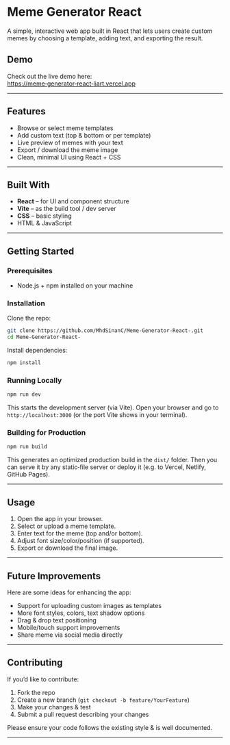 # Meme Generator React

A simple, interactive web app built in React that lets users create custom memes by choosing a template, adding text, and exporting the result.

## Demo

Check out the live demo here:  
[https://meme‑generator‑react‑liart.vercel.app](https://meme-generator-react-liart.vercel.app) 

---

## Features

- Browse or select meme templates  
- Add custom text (top & bottom or per template)  
- Live preview of memes with your text  
- Export / download the meme image  
- Clean, minimal UI using React + CSS 

---

## Built With

- **React** – for UI and component structure  
- **Vite** – as the build tool / dev server   
- **CSS** – basic styling  
- HTML & JavaScript

---

## Getting Started

### Prerequisites

- Node.js + npm installed on your machine

### Installation

Clone the repo:

```bash
git clone https://github.com/MhdSinanC/Meme-Generator-React-.git
cd Meme-Generator-React-
````

Install dependencies:

```bash
npm install
```

### Running Locally

```bash
npm run dev
```

This starts the development server (via Vite). Open your browser and go to `http://localhost:3000` (or the port Vite shows in your terminal).

### Building for Production

```bash
npm run build
```

This generates an optimized production build in the `dist/` folder. Then you can serve it by any static‑file server or deploy it (e.g. to Vercel, Netlify, GitHub Pages).

---


## Usage

1. Open the app in your browser.
2. Select or upload a meme template.
3. Enter text for the meme (top and/or bottom).
4. Adjust font size/color/position (if supported).
5. Export or download the final image.

---

## Future Improvements

Here are some ideas for enhancing the app:

* Support for uploading custom images as templates
* More font styles, colors, text shadow options
* Drag & drop text positioning
* Mobile/touch support improvements
* Share meme via social media directly

---

## Contributing

If you’d like to contribute:

1. Fork the repo
2. Create a new branch (`git checkout -b feature/YourFeature`)
3. Make your changes & test
4. Submit a pull request describing your changes

Please ensure your code follows the existing style & is well documented.

---

